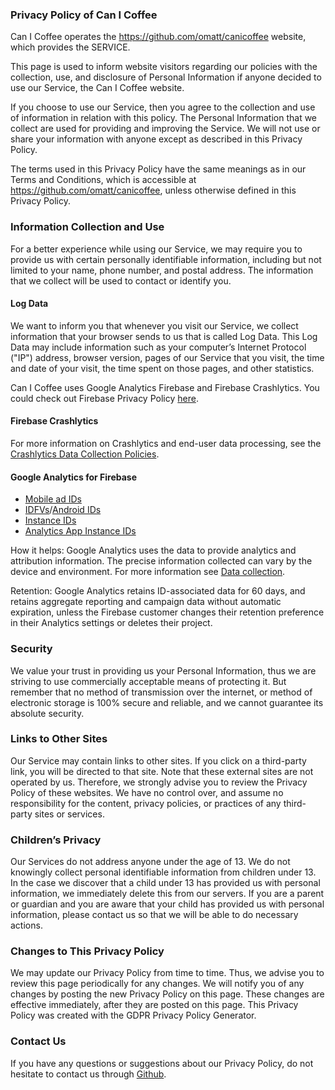 ### Privacy Policy of Can I Coffee
Can I Coffee operates the https://github.com/omatt/canicoffee website, which provides the SERVICE.

This page is used to inform website visitors regarding our policies with the collection, use, and disclosure of Personal Information if anyone decided to use our Service, the Can I Coffee website.

If you choose to use our Service, then you agree to the collection and use of information in relation with this policy. The Personal Information that we collect are used for providing and improving the Service. We will not use or share your information with anyone except as described in this Privacy Policy.

The terms used in this Privacy Policy have the same meanings as in our Terms and Conditions, which is accessible at https://github.com/omatt/canicoffee, unless otherwise defined in this Privacy Policy.

### Information Collection and Use
For a better experience while using our Service, we may require you to provide us with certain personally identifiable information, including but not limited to your name, phone number, and postal address. The information that we collect will be used to contact or identify you.

#### Log Data
We want to inform you that whenever you visit our Service, we collect information that your browser sends to us that is called Log Data. This Log Data may include information such as your computer’s Internet Protocol ("IP") address, browser version, pages of our Service that you visit, the time and date of your visit, the time spent on those pages, and other statistics.

Can I Coffee uses Google Analytics Firebase and Firebase Crashlytics. You could check out Firebase Privacy Policy [here](https://firebase.google.com/support/privacy/).

#### Firebase Crashlytics
For more information on Crashlytics and end-user data processing, see the [Crashlytics Data Collection Policies](https://docs.fabric.io/apple/fabric/data-privacy.html#data-collection-policies).

#### Google Analytics for Firebase
* [Mobile ad IDs](https://support.google.com/adxseller/answer/6274238?hl=en)
* [IDFVs](https://developer.apple.com/documentation/uikit/uidevice/1620059-identifierforvendor)/[Android IDs](https://developer.android.com/reference/android/provider/Settings.Secure.html#ANDROID_ID)
* [Instance IDs](https://firebase.google.com/docs/reference/android/com/google/firebase/iid/FirebaseInstanceId)
* [Analytics App Instance IDs](https://support.google.com/firebase/answer/6317486?hl=en)

How it helps: Google Analytics uses the data to provide analytics and attribution information. The precise information collected can vary by the device and environment. For more information see [Data collection](https://support.google.com/firebase/answer/6318039).

Retention: Google Analytics retains ID-associated data for 60 days, and retains aggregate reporting and campaign data without automatic expiration, unless the Firebase customer changes their retention preference in their Analytics settings or deletes their project.

### Security
We value your trust in providing us your Personal Information, thus we are striving to use commercially acceptable means of protecting it. But remember that no method of transmission over the internet, or method of electronic storage is 100% secure and reliable, and we cannot guarantee its absolute security.

### Links to Other Sites
Our Service may contain links to other sites. If you click on a third-party link, you will be directed to that site. Note that these external sites are not operated by us. Therefore, we strongly advise you to review the Privacy Policy of these websites. We have no control over, and assume no responsibility for the content, privacy policies, or practices of any third-party sites or services.

### Children’s Privacy

Our Services do not address anyone under the age of 13. We do not knowingly collect personal identifiable information from children under 13. In the case we discover that a child under 13 has provided us with personal information, we immediately delete this from our servers. If you are a parent or guardian and you are aware that your child has provided us with personal information, please contact us so that we will be able to do necessary actions.

### Changes to This Privacy Policy
We may update our Privacy Policy from time to time. Thus, we advise you to review this page periodically for any changes. We will notify you of any changes by posting the new Privacy Policy on this page. These changes are effective immediately, after they are posted on this page. This Privacy Policy was created with the GDPR Privacy Policy Generator.

### Contact Us
If you have any questions or suggestions about our Privacy Policy, do not hesitate to contact us through [Github](https://github.com/omatt/canicoffee).
